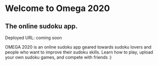 # Welcome to Omega 2020

## The online sudoku app.

Deployed URL: coming soon

OMEGA 2020 is an online sudoku app geared towards sudoku lovers and people who want to improve their sudoku skills.
Learn how to play, upload your own sudoku games, and compete with friends :)
